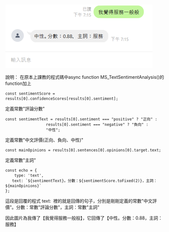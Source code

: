 ![Alt text](我覺得服務一般般.png)

說明：
在原本上課教的程式碼中async function MS_TextSentimentAnalysis()的function加上


    const sentimentScore = results[0].confidenceScores[results[0].sentiment];


定義常數"評論分數"


    const sentimentText = results[0].sentiment === "positive" ? "正向" :
                      results[0].sentiment === "negative" ? "負向" :
                      "中性";
            
            
定義常數"中文評價(正向、負向、中性)"
    
    
    const mainOpinions = results[0].sentences[0].opinions[0].target.text;


定義常數"主詞"


    const echo = {
        type: 'text',
       text: `${sentimentText}。分數：${sentimentScore.toFixed(2)}，主詞：${mainOpinions}`
    };


這段是回覆的程式
text:` `裡的就是回傳的句子，分別是剛剛定義的常數"中文評價"。分數：常數"評論分數"，主詞：常數"主詞"
    
    
    
    
因此圖片為我傳了【我覺得服務一般般】，它回傳了【中性。分數：0.88，主詞：服務】
